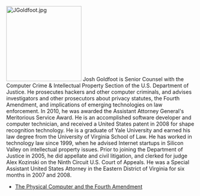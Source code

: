<img src="JGoldfoot.jpg" title="JGoldfoot.jpg" width="200"
alt="JGoldfoot.jpg" /> Josh Goldfoot is Senior Counsel with the Computer
Crime & Intellectual Property Section of the U.S. Department of Justice.
He prosecutes hackers and other computer criminals, and advises
investigators and other prosecutors about privacy statutes, the Fourth
Amendment, and implications of emerging technologies on law enforcement.
In 2010, he was awarded the Assistant Attorney General's Meritorious
Service Award. He is an accomplished software developer and computer
technician, and received a United States patent in 2008 for shape
recognition technology. He is a graduate of Yale University and earned
his law degree from the University of Virginia School of Law. He has
worked in technology law since 1999, when he advised Internet startups
in Silicon Valley on intellectual property issues. Prior to joining the
Department of Justice in 2005, he did appellate and civil litigation,
and clerked for judge Alex Kozinski on the Ninth Circuit U.S. Court of
Appeals. He was a Special Assistant United States Attorney in the
Eastern District of Virginia for six months in 2007 and 2008.

- [The Physical Computer and the Fourth
  Amendment](http://www.bjcl.org/archives/16_1/3_Goldfoot_draft1.pdf)